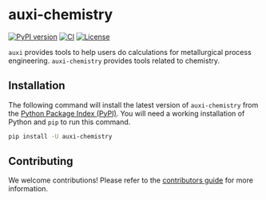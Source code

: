 # auxi-chemistry

[![PyPI version](https://img.shields.io/pypi/v/auxi-chemistry)](https://pypi.org/project/auxi-chemistry/)
[![CI](https://gitlab.com/auxi-oss/auxi-chemistry/badges/main/pipeline.svg)](https://gitlab.com/auxi-oss/auxi-chemistry/-/blob/main/.gitlab-ci.yml?ref_type=heads)
[![License](https://img.shields.io/badge/License-MIT-blue)](https://opensource.org/license/MIT)

`auxi` provides tools to help users do calculations for metallurgical process engineering.
`auxi-chemistry` provides tools related to chemistry.

## Installation

The following command will install the latest version of `auxi-chemistry` from the [Python Package Index (PyPI)](https://pypi.org/project/auxi-core/).
You will need a working installation of Python and `pip` to run this command.

```bash
pip install -U auxi-chemistry
```

## Contributing

We welcome contributions!
Please refer to the [contributors guide](https://gitlab.com/auxi-oss/gitlab-profile/-/blob/main/CONTRIBUTING.md?ref_type=heads) for more information.
